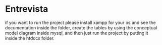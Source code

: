 # Entrevista
if you want to run the project please install xampp for your os and see the documentation inside the folder, create the tables by using the conceptual model diagram inside mysql, and then just run the project by putting it inside the htdocs folder.
